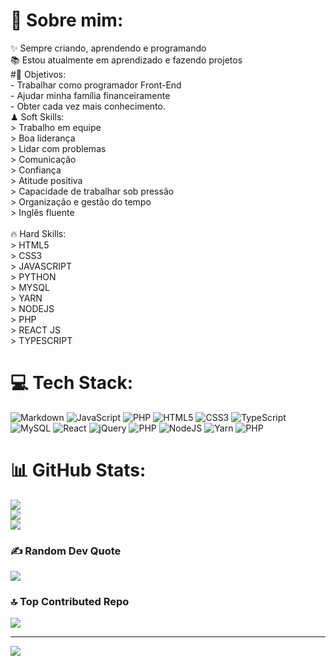 # 💫 Sobre mim:
✨ Sempre criando, aprendendo e programando<br>📚 Estou atualmente em aprendizado e fazendo projetos<br> 
#🎯 Objetivos:<br>- Trabalhar como programador Front-End<br>- Ajudar minha família financeiramente<br>- Obter cada vez mais conhecimento.<br>♟ Soft Skills:<br>> Trabalho em equipe<br>> Boa liderança<br>> Lidar com problemas<br>> Comunicação<br>> Confiança<br>> Atitude positiva<br>> Capacidade de trabalhar sob pressão<br>> Organização e gestão do tempo<br>> Inglês fluente<br> <br>🔥 Hard Skills:<br>> HTML5<br>> CSS3<br>> JAVASCRIPT<br>> PYTHON<br>> MYSQL<br>> YARN<br>> NODEJS<br>> PHP<br>> REACT JS<br>> TYPESCRIPT


# 💻 Tech Stack:
![Markdown](https://img.shields.io/badge/markdown-%23000000.svg?style=for-the-badge&logo=markdown&logoColor=white) ![JavaScript](https://img.shields.io/badge/javascript-%23323330.svg?style=for-the-badge&logo=javascript&logoColor=%23F7DF1E) ![PHP](https://img.shields.io/badge/php-%23777BB4.svg?style=for-the-badge&logo=php&logoColor=white) ![HTML5](https://img.shields.io/badge/html5-%23E34F26.svg?style=for-the-badge&logo=html5&logoColor=white) ![CSS3](https://img.shields.io/badge/css3-%231572B6.svg?style=for-the-badge&logo=css3&logoColor=white) ![TypeScript](https://img.shields.io/badge/typescript-%23007ACC.svg?style=for-the-badge&logo=typescript&logoColor=white) ![MySQL](https://img.shields.io/badge/mysql-4479A1.svg?style=for-the-badge&logo=mysql&logoColor=white) ![React](https://img.shields.io/badge/react-%2320232a.svg?style=for-the-badge&logo=react&logoColor=%2361DAFB) ![jQuery](https://img.shields.io/badge/jquery-%230769AD.svg?style=for-the-badge&logo=jquery&logoColor=white) ![PHP](https://img.shields.io/badge/php-%23777BB4.svg?style=for-the-badge&logo=php&logoColor=white) ![NodeJS](https://img.shields.io/badge/node.js-6DA55F?style=for-the-badge&logo=node.js&logoColor=white) ![Yarn](https://img.shields.io/badge/yarn-%232C8EBB.svg?style=for-the-badge&logo=yarn&logoColor=white) ![PHP](https://img.shields.io/badge/php-%23777BB4.svg?style=for-the-badge&logo=php&logoColor=white)
# 📊 GitHub Stats:
![](https://github-readme-stats.vercel.app/api?username=kayandenizo&theme=dark&hide_border=false&include_all_commits=true&count_private=true)<br/>
![](https://github-readme-streak-stats.herokuapp.com/?user=kayandenizo&theme=dark&hide_border=false)<br/>
![](https://github-readme-stats.vercel.app/api/top-langs/?username=kayandenizo&theme=dark&hide_border=false&include_all_commits=true&count_private=true&layout=compact)

### ✍️ Random Dev Quote
![](https://quotes-github-readme.vercel.app/api?type=horizontal&theme=radical)

### 🔝 Top Contributed Repo
![](https://github-contributor-stats.vercel.app/api?username=kayandenizo&limit=5&theme=dark&combine_all_yearly_contributions=true)

---
[![](https://visitcount.itsvg.in/api?id=kayandenizo&icon=2&color=0)](https://visitcount.itsvg.in)

<!-- Proudly created with GPRM ( https://gprm.itsvg.in ) -->
